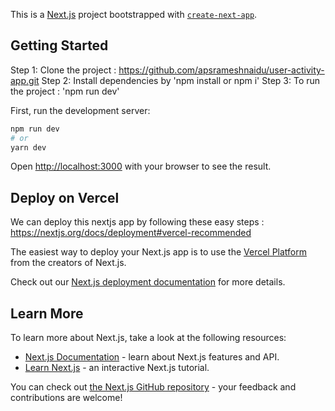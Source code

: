 This is a [Next.js](https://nextjs.org/) project bootstrapped with [`create-next-app`](https://github.com/vercel/next.js/tree/canary/packages/create-next-app).

## Getting Started
Step 1: Clone the project : https://github.com/apsrameshnaidu/user-activity-app.git
Step 2: Install dependencies by 'npm install or npm i'
Step 3: To run the project : 'npm run dev'

First, run the development server:

```bash
npm run dev
# or
yarn dev
```


Open [http://localhost:3000](http://localhost:3000) with your browser to see the result.


## Deploy on Vercel

We can deploy this nextjs app by following these easy steps : https://nextjs.org/docs/deployment#vercel-recommended

The easiest way to deploy your Next.js app is to use the [Vercel Platform](https://vercel.com/import?utm_medium=default-template&filter=next.js&utm_source=create-next-app&utm_campaign=create-next-app-readme) from the creators of Next.js.

Check out our [Next.js deployment documentation](https://nextjs.org/docs/deployment) for more details.

## Learn More

To learn more about Next.js, take a look at the following resources:

- [Next.js Documentation](https://nextjs.org/docs) - learn about Next.js features and API.
- [Learn Next.js](https://nextjs.org/learn) - an interactive Next.js tutorial.

You can check out [the Next.js GitHub repository](https://github.com/vercel/next.js/) - your feedback and contributions are welcome!

